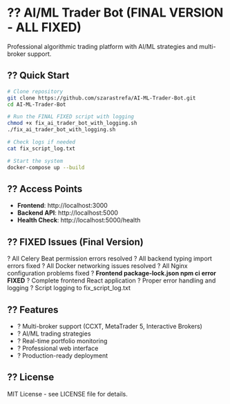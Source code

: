 # ?? AI/ML Trader Bot (FINAL VERSION - ALL FIXED)

Professional algorithmic trading platform with AI/ML strategies and multi-broker support.

## ?? Quick Start

```bash
# Clone repository
git clone https://github.com/szarastrefa/AI-ML-Trader-Bot.git
cd AI-ML-Trader-Bot

# Run the FINAL FIXED script with logging
chmod +x fix_ai_trader_bot_with_logging.sh
./fix_ai_trader_bot_with_logging.sh

# Check logs if needed
cat fix_script_log.txt

# Start the system
docker-compose up --build
```

## ?? Access Points

- **Frontend**: http://localhost:3000
- **Backend API**: http://localhost:5000  
- **Health Check**: http://localhost:5000/health

## ?? FIXED Issues (Final Version)

? All Celery Beat permission errors resolved
? All backend typing import errors fixed
? All Docker networking issues resolved
? All Nginx configuration problems fixed
? **Frontend package-lock.json npm ci error FIXED**
? Complete frontend React application
? Proper error handling and logging
? Script logging to fix_script_log.txt

## ?? Features

- ? Multi-broker support (CCXT, MetaTrader 5, Interactive Brokers)
- ? AI/ML trading strategies  
- ? Real-time portfolio monitoring
- ? Professional web interface
- ? Production-ready deployment

## ?? License

MIT License - see LICENSE file for details.
